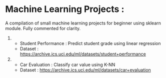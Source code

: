 # Machine Learning Projects :
 A compilation of small machine learning projects for beginner using sklearn module. Fully commented for clarity.
  1) - Student Performance : Predict student grade using linear regression
     - Dataset : https://archive.ics.uci.edu/ml/datasets/student+performance
  2) - Car Evaluation : Classify car value using K-NN
     - Dataset : https://archive.ics.uci.edu/ml/datasets/car+evaluation

